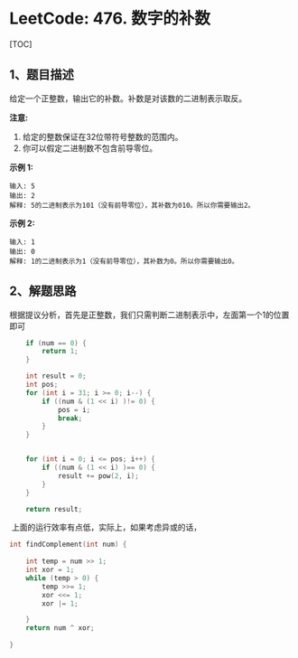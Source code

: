 # LeetCode: 476. 数字的补数

[TOC]



## 1、题目描述



给定一个正整数，输出它的补数。补数是对该数的二进制表示取反。

**注意:**

1. 给定的整数保证在32位带符号整数的范围内。
2. 你可以假定二进制数不包含前导零位。

**示例 1:**

```
输入: 5
输出: 2
解释: 5的二进制表示为101（没有前导零位），其补数为010。所以你需要输出2。
```

**示例 2:**

```
输入: 1
输出: 0
解释: 1的二进制表示为1（没有前导零位），其补数为0。所以你需要输出0。
```



## 2、解题思路

​	根据提议分析，首先是正整数，我们只需判断二进制表示中，左面第一个1的位置即可



```c
    if (num == 0) {
        return 1;
    }

    int result = 0;
    int pos;
    for (int i = 31; i >= 0; i--) {
        if ((num & (1 << i) )!= 0) {
            pos = i;
            break;
        }
    }


    for (int i = 0; i <= pos; i++) {
        if ((num & (1 << i) )== 0) {
            result += pow(2, i);
        }
    }

    return result;
```



​	上面的运行效率有点低，实际上，如果考虑异或的话，

```c
int findComplement(int num) {
    
    int temp = num >> 1;
    int xor = 1;
    while (temp > 0) {
        temp >>= 1;
        xor <<= 1;
        xor |= 1;

    }
    return num ^ xor;
    
}
```

